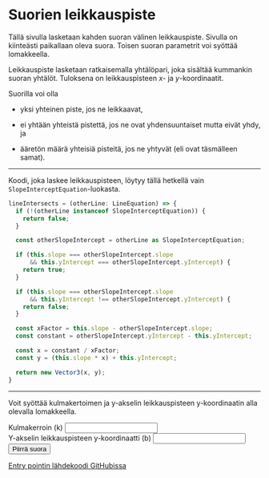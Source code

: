 # Suorien leikkauspiste

Tällä sivulla lasketaan kahden suoran välinen leikkauspiste. 
Sivulla on kiinteästi paikallaan oleva suora. Toisen suoran
parametrit voi syöttää lomakkeella.

Leikkauspiste lasketaan ratkaisemalla yhtälöpari, joka sisältää
kummankin suoran yhtälöt. Tuloksena on leikkauspisteen $x$- ja
$y$-koordinaatit.

Suorilla voi olla

- yksi yhteinen piste, jos ne leikkaavat,

- ei yhtään yhteistä pistettä, jos ne ovat yhdensuuntaiset mutta
eivät yhdy, ja

- ääretön määrä yhteisiä pisteitä, jos ne yhtyvät (eli ovat täsmälleen
samat).

<hr />

Koodi, joka laskee leikkauspisteen, löytyy tällä hetkellä vain
`SlopeInterceptEquation`-luokasta.

```typescript
lineIntersects = (otherLine: LineEquation) => {
  if (!(otherLine instanceof SlopeInterceptEquation)) {
    return false;
  }

  const otherSlopeIntercept = otherLine as SlopeInterceptEquation;

  if (this.slope === otherSlopeIntercept.slope
      && this.yIntercept === otherSlopeIntercept.yIntercept) {
    return true;
  }

  if (this.slope === otherSlopeIntercept.slope
      && this.yIntercept !== otherSlopeIntercept.yIntercept) {
    return false;
  }

  const xFactor = this.slope - otherSlopeIntercept.slope;
  const constant = otherSlopeIntercept.yIntercept - this.yIntercept;

  const x = constant / xFactor;
  const y = (this.slope * x) + this.yIntercept;

  return new Vector3(x, y);
}
```

<hr />

Voit syöttää kulmakertoimen ja y-akselin leikkauspisteen y-koordinaatin
alla olevalla lomakkeella.

<div class="form-group">
  <label for="k">Kulmakerroin (k)</label>
  <input type="number" step="0.1" id="k" class="form-control" />
</div>

<div class="form-group">
  <label for="b">Y-akselin leikkauspisteen y-koordinaatti (b)</label>
  <input type="number" step="0.1" id="b" class="form-control" />
</div>

<div>
  <button id="drawButton" type="button" class="btn btn-dark">Piirrä suora</button>
</div>

[Entry pointin lähdekoodi GitHubissa](https://github.com/mkkekkonen/TS-Math/blob/master/math/src/entryPoints/1_3_1_lineintersection.ts)
